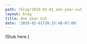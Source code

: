 ```yaml
---
path: /blog/2019-02-01_one-year-out
layout: blog
title: One year out
date: '2019-02-01T20:25:48-07:00'
---
```

(Stub here.)
